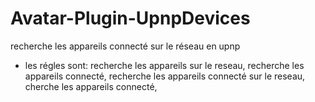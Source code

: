 # Avatar-Plugin-UpnpDevices
 recherche les appareils connecté sur le réseau en upnp
- les régles sont: recherche les appareils sur le reseau, recherche les appareils connecté, recherche les appareils connecté sur le reseau, cherche les appareils connecté,
